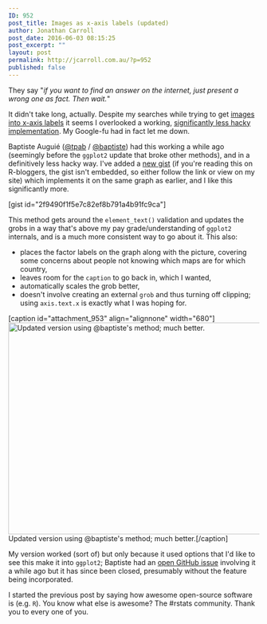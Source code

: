 ```yaml
---
ID: 952
post_title: Images as x-axis labels (updated)
author: Jonathan Carroll
post_date: 2016-06-03 08:15:25
post_excerpt: ""
layout: post
permalink: http://jcarroll.com.au/?p=952
published: false
---
```

They say "<i>if you want to find an answer on the internet, just present a wrong one as fact. Then wait.</i>"

<!--more-->

It didn't take long, actually. Despite my searches while trying to get <a href="http://jcarroll.com.au/2016/06/02/images-as-x-axis-labels/" target="_blank">images into x-axis labels</a> it seems I overlooked a working, <a href="http://stackoverflow.com/questions/14070953/photo-alignment-with-graph-in-r/14078391" target="_blank">significantly less hacky implementation</a>. My Google-fu had in fact let me down.

Baptiste Auguié (<a href="https://twitter.com/tpab" target="_blank">@tpab</a> / <a href="https://github.com/baptiste" target="_blank">@baptiste</a>) had this working a while ago (seemingly before the <code>ggplot2</code> update that broke other methods), and in a definitively less hacky way. I've added a <a href="https://gist.github.com/jonocarroll/2f9490f1f5e7c82ef8b791a4b91fc9ca" target="_blank">new gist</a> (if you're reading this on R-bloggers, the gist isn't embedded, so either follow the link or view on my site) which implements it on the same graph as earlier, and I like this significantly more.

[gist id="2f9490f1f5e7c82ef8b791a4b91fc9ca"]

This method gets around the <code>element_text()</code> validation and updates the grobs in a way that's above my pay grade/understanding of <code>ggplot2</code> internals, and is a much more consistent way to go about it. This also:
<ul>
	<li> places the factor labels on the graph along with the picture, covering some concerns about people not knowing which maps are for which country,</li>
	<li> leaves room for the <code>caption</code> to go back in, which I wanted,</li>
	<li> automatically scales the grob better,</li>
	<li> doesn't involve creating an external <code>grob</code> and thus turning off clipping; using <code>axis.text.x</code> is exactly what I was hoping for.</li>
</ul>

[caption id="attachment_953" align="alignnone" width="680"]<a href="http://jcarroll.com.au/wp-content/uploads/2016/06/GDP_updated.png"><img src="http://jcarroll.com.au/wp-content/uploads/2016/06/GDP_updated-1024x640.png" alt="Updated version using @baptiste&#039;s method; much better." width="680" height="425" class="size-large wp-image-953" /></a> Updated version using @baptiste's method; much better.[/caption]

My version worked (sort of) but only because it used options that I'd like to see this make it into <code>ggplot2</code>; Baptiste had an <a href="https://github.com/hadley/ggplot2/issues/1240" target="_blank">open GitHub issue</a> involving it a while ago but it has since been closed, presumably without the feature being incorporated.

I started the previous post by saying how awesome open-source software is (e.g. <code>R</code>). You know what else is awesome? The #rstats community. Thank you to every one of you.